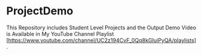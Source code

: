 # ProjectDemo
This Repository includes Student Level Projects and the Output Demo Video is Available in My YouTube Channel Playlist [https://www.youtube.com/channel/UC2z194CvF_0Qq8kGIuiPyQA/playlists].

